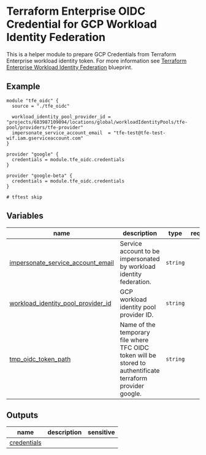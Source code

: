 # Terraform Enterprise OIDC Credential for GCP Workload Identity Federation

This is a helper module to prepare GCP Credentials from Terraform Enterprise workload identity token. For more information see [Terraform Enterprise Workload Identity Federation](../) blueprint.

## Example
```hcl
module "tfe_oidc" {
  source = "./tfe_oidc"

  workload_identity_pool_provider_id = "projects/683987109094/locations/global/workloadIdentityPools/tfe-pool/providers/tfe-provider"
  impersonate_service_account_email  = "tfe-test@tfe-test-wif.iam.gserviceaccount.com"
}

provider "google" {
  credentials = module.tfe_oidc.credentials
}

provider "google-beta" {
  credentials = module.tfe_oidc.credentials
}

# tftest skip
```
<!-- BEGIN TFDOC -->

## Variables

| name | description | type | required | default |
|---|---|:---:|:---:|:---:|
| [impersonate_service_account_email](variables.tf#L22) | Service account to be impersonated by workload identity federation. | <code>string</code> | ✓ |  |
| [workload_identity_pool_provider_id](variables.tf#L17) | GCP workload identity pool provider ID. | <code>string</code> | ✓ |  |
| [tmp_oidc_token_path](variables.tf#L27) | Name of the temporary file where TFC OIDC token will be stored to authentificate terraform provider google. | <code>string</code> |  | <code>&#34;.oidc_token&#34;</code> |

## Outputs

| name | description | sensitive |
|---|---|:---:|
| [credentials](outputs.tf#L17) |  |  |

<!-- END TFDOC -->

